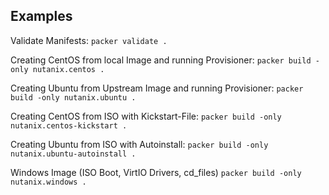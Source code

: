 ## Examples
Validate Manifests:
`packer validate .`

Creating CentOS from local Image and running Provisioner:
`packer build -only nutanix.centos .`

Creating Ubuntu from Upstream Image and running Provisioner:
`packer build -only nutanix.ubuntu .`

Creating CentOS from ISO with Kickstart-File:
`packer build -only nutanix.centos-kickstart .`

Creating Ubuntu from ISO with Autoinstall:
`packer build -only nutanix.ubuntu-autoinstall .`

Windows Image (ISO Boot, VirtIO Drivers, cd_files)
`packer build -only nutanix.windows .`

